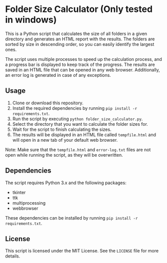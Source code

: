 # Folder Size Calculator (Only tested in windows)

This is a Python script that calculates the size of all folders in a given directory and generates an HTML report with the results. The folders are sorted by size in descending order, so you can easily identify the largest ones.

The script uses multiple processes to speed up the calculation process, and a progress bar is displayed to keep track of the progress. The results are saved in an HTML file that can be opened in any web browser. Additionally, an error log is generated in case of any exceptions.

## Usage

1. Clone or download this repository.
2. Install the required dependencies by running `pip install -r requirements.txt`.
3. Run the script by executing `python folder_size_calculator.py`.
4. Select the directory that you want to calculate the folder sizes for.
5. Wait for the script to finish calculating the sizes.
6. The results will be displayed in an HTML file called `tempfile.html` and will open in a new tab of your default web browser.

Note: Make sure that the `tempfile.html` and `error-log.txt` files are not open while running the script, as they will be overwritten.

## Dependencies

The script requires Python 3.x and the following packages:

- tkinter
- ttk
- multiprocessing
- webbrowser

These dependencies can be installed by running `pip install -r requirements.txt`.

## License

This script is licensed under the MIT License. See the `LICENSE` file for more details.
